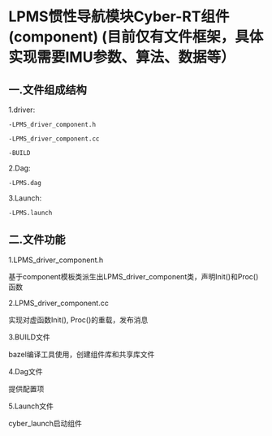 LPMS惯性导航模块Cyber-RT组件(component)
(目前仅有文件框架，具体实现需要IMU参数、算法、数据等）
==================================================

一.文件组成结构
---------------

1.driver:

    -LPMS_driver_component.h

    -LPMS_driver_component.cc

    -BUILD

2.Dag:

    -LPMS.dag

3.Launch:

    -LPMS.launch

二.文件功能
-----------

1.LPMS_driver_component.h

基于component模板类派生出LPMS_driver_component类，声明Init()和Proc()函数

2.LPMS_driver_component.cc

实现对虚函数Init(), Proc()的重载，发布消息

3.BUILD文件

bazel编译工具使用，创建组件库和共享库文件

4.Dag文件

提供配置项

5.Launch文件

cyber_launch启动组件


